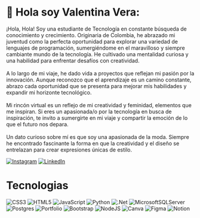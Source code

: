 # 💫 Hola soy Valentina Vera:
¡Hola, Hola! Soy una estudiante de Tecnología en constante búsqueda de conocimiento y crecimiento. Originaria de Colombia, he abrazado mi juventud como la perfecta oportunidad para explorar  una variedad de lenguajes de programación, sumergiéndome en el maravilloso y siempre cambiante mundo de la tecnología. He cultivado una mentalidad curiosa y una habilidad para enfrentar desafíos con creatividad.<br><br>A lo largo de mi viaje, he dado vida a proyectos que reflejan mi pasión por la innovación. Aunque reconozco que el aprendizaje es un camino constante, abrazo cada oportunidad que se presenta para mejorar mis habilidades y expandir mi horizonte tecnológico.<br><br>Mi rincón virtual es un reflejo de mi creatividad y feminidad, elementos que me inspiran. Si eres un apasionada/o por la tecnología en busca de inspiración, te invito a sumergirte en mi viaje y compartir la emoción de lo que el futuro nos depara.<br><br>Un dato curioso sobre mí es que soy una apasionada de la moda. Siempre he encontrado fascinante la forma en que la creatividad y el diseño se entrelazan para crear expresiones únicas de estilo.

[![Instagram](https://img.shields.io/badge/Instagram-%23E4405F.svg?logo=Instagram&logoColor=white)](https://instagram.com/valentinave.ra) [![LinkedIn](https://img.shields.io/badge/LinkedIn-%230077B5.svg?logo=linkedin&logoColor=white)](https://linkedin.com/in/https://www.linkedin.com/in/valentina-vera-vergara/) 

# Tecnologias
![CSS3](https://img.shields.io/badge/css3-%231572B6.svg?style=for-the-badge&logo=css3&logoColor=white) ![HTML5](https://img.shields.io/badge/html5-%23E34F26.svg?style=for-the-badge&logo=html5&logoColor=white) ![JavaScript](https://img.shields.io/badge/javascript-%23323330.svg?style=for-the-badge&logo=javascript&logoColor=%23F7DF1E) ![Python](https://img.shields.io/badge/python-3670A0?style=for-the-badge&logo=python&logoColor=ffdd54) ![.Net](https://img.shields.io/badge/.NET-5C2D91?style=for-the-badge&logo=.net&logoColor=white) ![MicrosoftSQLServer](https://img.shields.io/badge/Microsoft%20SQL%20Sever-CC2927?style=for-the-badge&logo=microsoft%20sql%20server&logoColor=white) ![Postgres](https://img.shields.io/badge/postgres-%23316192.svg?style=for-the-badge&logo=postgresql&logoColor=white) ![Portfolio](https://img.shields.io/badge/Portfolio-%23000000.svg?style=for-the-badge&logo=firefox&logoColor=#FF7139) ![Bootstrap](https://img.shields.io/badge/bootstrap-%23563D7C.svg?style=for-the-badge&logo=bootstrap&logoColor=white) ![NodeJS](https://img.shields.io/badge/node.js-6DA55F?style=for-the-badge&logo=node.js&logoColor=white) ![Canva](https://img.shields.io/badge/Canva-%2300C4CC.svg?style=for-the-badge&logo=Canva&logoColor=white) 	![Figma](https://img.shields.io/badge/figma-%23F24E1E.svg?style=for-the-badge&logo=figma&logoColor=white) ![Notion](https://img.shields.io/badge/Notion-%23000000.svg?style=for-the-badge&logo=notion&logoColor=white)

